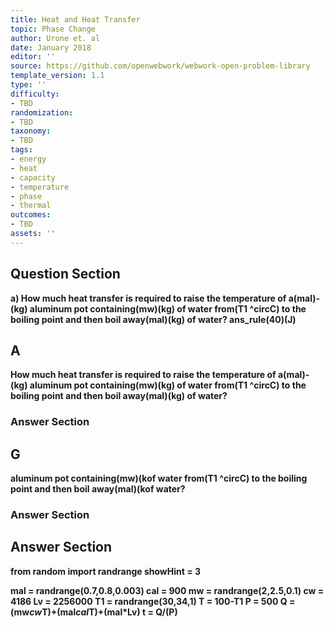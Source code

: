 ```yaml
---
title: Heat and Heat Transfer
topic: Phase Change
author: Urone et. al
date: January 2018
editor: ''
source: https://github.com/openwebwork/webwork-open-problem-library
template_version: 1.1
type: ''
difficulty:
- TBD
randomization:
- TBD
taxonomy:
- TBD
tags:
- energy
- heat
- capacity
- temperature
- phase
- thermal
outcomes:
- TBD
assets: ''
---
```


## Question Section 

<b>
a) How much heat transfer is required to raise the temperature of a(mal)-(kg) aluminum pot containing(mw)(kg) of water from(T1 ^circC) to the boiling point and then boil away(mal)(kg) of water? 
ans_rule(40)(J)

## A
How much heat transfer is required to raise the temperature of a(mal)-(kg) aluminum pot containing(mw)(kg) of water from(T1 ^circC) to the boiling point and then boil away(mal)(kg) of water? 
### Answer Section
## G
aluminum pot containing(mw)(kof water from(T1 ^circC) to the boiling point and then boil away(mal)(kof water? 
### Answer Section


## Answer Section

from random import randrange
showHint = 3

mal = randrange(0.7,0.8,0.003)
cal = 900
mw = randrange(2,2.5,0.1)
cw = 4186
Lv = 2256000
T1 = randrange(30,34,1)
T = 100-T1
P = 500
Q = (mw*cw*T)+(mal*cal*T)+(mal*Lv)
t = Q/(P)